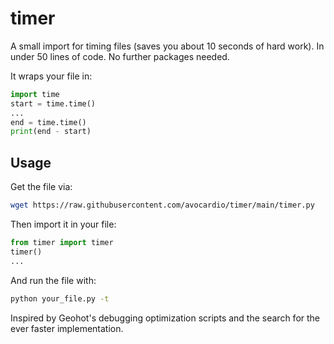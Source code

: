 # timer
A small import for timing files (saves you about 10 seconds of hard work). In under 50 lines of code. No further packages needed.

It wraps your file in: 
```python
import time
start = time.time()
...
end = time.time()
print(end - start)
```

## Usage

Get the file via: 
```bash
wget https://raw.githubusercontent.com/avocardio/timer/main/timer.py
```

Then import it in your file:
```python
from timer import timer
timer()
...
```

And run the file with: 
```bash
python your_file.py -t
```

Inspired by Geohot's debugging optimization scripts and the search for the ever faster implementation.
